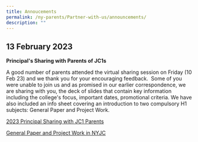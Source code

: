```yaml
---
title: Annoucements
permalink: /ny-parents/Partner-with-us/announcements/
description: ""
---
```

<h2>13 February 2023</h2>

**Principal's Sharing with Parents of JC1s**

A good number of parents attended the virtual sharing session on Friday (10 Feb 23) and we thank you for your encouraging feedback.  Some of you were unable to join us and as promised in our earlier correspondence, we are sharing with you, the deck of slides that contain key information including the college's focus, important dates, promotional criteria. We have also included an info sheet covering an introduction to two compulsory H1 subjects: General Paper and Project Work.
	
[2023 Principal Sharing with JC1 Parents](/files/2023-Principal-Sharing-with-JC1-Parents_PG.pdf)

[General Paper and Project Work in NYJC](/files/General-Paper-and-Project-Work-in-Nanyang-JC-2023.pdf)
	